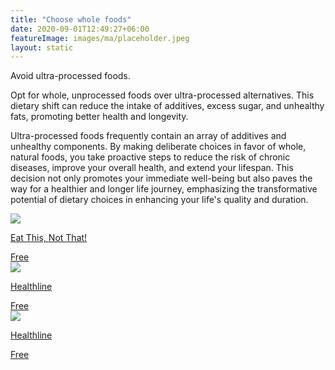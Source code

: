```yaml
---
title: "Choose whole foods"
date: 2020-09-01T12:49:27+06:00
featureImage: images/ma/placeholder.jpeg
layout: static
---
```


Avoid ultra-processed foods.

Opt for whole, unprocessed foods over ultra-processed alternatives. This dietary shift can reduce the intake of additives, excess sugar, and unhealthy fats, promoting better health and longevity.

Ultra-processed foods frequently contain an array of additives and unhealthy components. By making deliberate choices in favor of whole, natural foods, you take proactive steps to reduce the risk of chronic diseases, improve your overall health, and extend your lifespan. This decision not only promotes your immediate well-being but also paves the way for a healthier and longer life journey, emphasizing the transformative potential of dietary choices in enhancing your life's quality and duration.

<a class="ma-link" href="https://www.eatthis.com/processed-foods/"><div class="ma-card ma-card-Health"><div class="ma-icon"><img src ="/images/Icon-check - health - opacity.svg"/></div><div class="ma-name"><p>Eat This, Not That!</p></div><div class="ma-paid-text"><span>Free</span></div></div></a><a class="ma-link" href="https://www.healthline.com/health/food-nutrition/ultra-processed-foods#So,-whats-the-difference-between-regular-processed-foods-and-ultra-processed-foods?-And-what-does-that-mean-for-your-health?"><div class="ma-card ma-card-Health"><div class="ma-icon"><img src ="/images/Icon-check - health - opacity.svg"/></div><div class="ma-name"><p>Healthline</p></div><div class="ma-paid-text"><span>Free</span></div></div></a><a class="ma-link" href="https://www.healthline.com/nutrition/how-to-eat-less-processed-food"><div class="ma-card ma-card-Health"><div class="ma-icon"><img src ="/images/Icon-check - health - opacity.svg"/></div><div class="ma-name"><p>Healthline</p></div><div class="ma-paid-text"><span>Free</span></div></div></a>  

<br/><br/>






